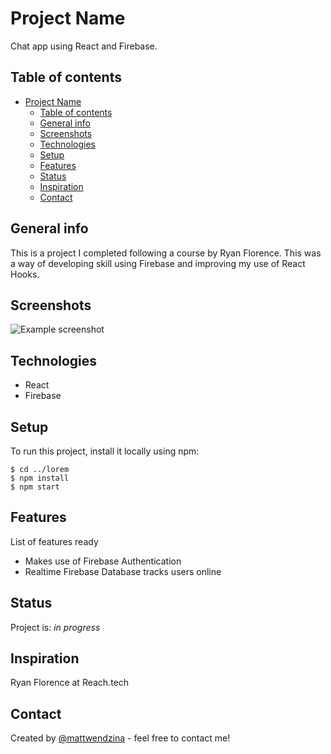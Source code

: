 # Project Name
Chat app using React and Firebase. 

## Table of contents
- [Project Name](#project-name)
  - [Table of contents](#table-of-contents)
  - [General info](#general-info)
  - [Screenshots](#screenshots)
  - [Technologies](#technologies)
  - [Setup](#setup)
  - [Features](#features)
  - [Status](#status)
  - [Inspiration](#inspiration)
  - [Contact](#contact)

## General info
This is a project I completed following a course by Ryan Florence. This was a way of developing skill using Firebase and improving my use of React Hooks. 

## Screenshots
![Example screenshot]("./public/images/screenShot2.png")

## Technologies
* React  
* Firebase

## Setup
To run this project, install it locally using npm:

```
$ cd ../lorem
$ npm install
$ npm start
```

## Features
List of features ready
* Makes use of Firebase Authentication
* Realtime Firebase Database tracks users online


## Status
Project is: _in progress_

## Inspiration
Ryan Florence at Reach.tech

## Contact
Created by [@mattwendzina]() - feel free to contact me!